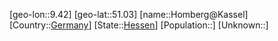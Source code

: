 ﻿---
location: [51.03,9.42]
type: City
tags:
- geo/City


SpocWebEntityId: 31009
isDeleted: false
confidential: public

---
[geo-lon::9.42]
[geo-lat::51.03]
[name::Homberg@Kassel]
[Country::[Germany](geo/Continent/Europe/Germany.md)]
[State::[Hessen](geo/Continent/Europe/Germany/Hessen.md)]
[Population::]
[Unknown::]

